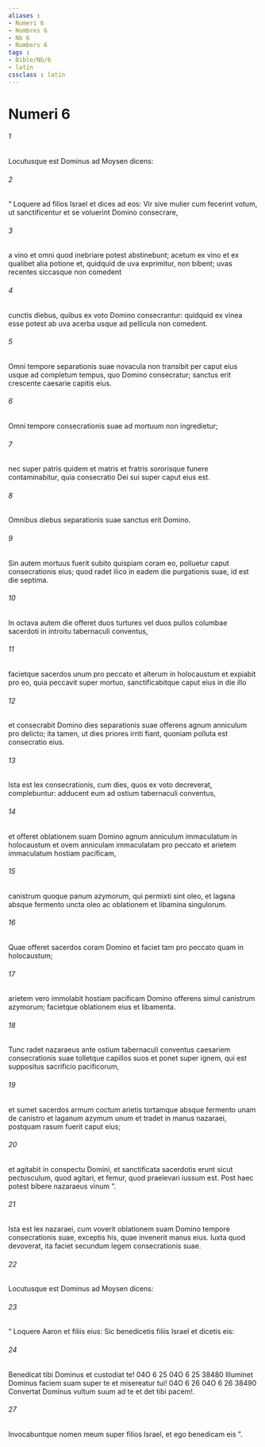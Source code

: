 ```yaml
---
aliases : 
- Numeri 6
- Nombres 6
- Nb 6
- Numbers 6
tags : 
- Bible/Nb/6
- latin
cssclass : latin
---
```


# Numeri 6

###### 1
Locutusque est Dominus ad Moysen dicens: 
###### 2
“ Loquere ad filios Israel et dices ad eos: Vir sive mulier cum fecerint votum, ut sanctificentur et se voluerint Domino consecrare, 
###### 3
a vino et omni quod inebriare potest abstinebunt; acetum ex vino et ex qualibet alia potione et, quidquid de uva exprimitur, non bibent; uvas recentes siccasque non comedent 
###### 4
cunctis diebus, quibus ex voto Domino consecrantur: quidquid ex vinea esse potest ab uva acerba usque ad pellicula non comedent. 
###### 5
Omni tempore separationis suae novacula non transibit per caput eius usque ad completum tempus, quo Domino consecratur; sanctus erit crescente caesarie capitis eius. 
###### 6
Omni tempore consecrationis suae ad mortuum non ingredietur; 
###### 7
nec super patris quidem et matris et fratris sororisque funere contaminabitur, quia consecratio Dei sui super caput eius est. 
###### 8
Omnibus diebus separationis suae sanctus erit Domino.
###### 9
Sin autem mortuus fuerit subito quispiam coram eo, polluetur caput consecrationis eius; quod radet ilico in eadem die purgationis suae, id est die septima. 
###### 10
In octava autem die offeret duos turtures vel duos pullos columbae sacerdoti in introitu tabernaculi conventus, 
###### 11
facietque sacerdos unum pro peccato et alterum in holocaustum et expiabit pro eo, quia peccavit super mortuo, sanctificabitque caput eius in die illo 
###### 12
et consecrabit Domino dies separationis suae offerens agnum anniculum pro delicto; ita tamen, ut dies priores irriti fiant, quoniam polluta est consecratio eius.
###### 13
Ista est lex consecrationis, cum dies, quos ex voto decreverat, complebuntur: adducent eum ad ostium tabernaculi conventus, 
###### 14
et offeret oblationem suam Domino agnum anniculum immaculatum in holocaustum et ovem anniculam immaculatam pro peccato et arietem immaculatum hostiam pacificam, 
###### 15
canistrum quoque panum azymorum, qui permixti sint oleo, et lagana absque fermento uncta oleo ac oblationem et libamina singulorum. 
###### 16
Quae offeret sacerdos coram Domino et faciet tam pro peccato quam in holocaustum; 
###### 17
arietem vero immolabit hostiam pacificam Domino offerens simul canistrum azymorum; facietque oblationem eius et libamenta. 
###### 18
Tunc radet nazaraeus ante ostium tabernaculi conventus caesariem consecrationis suae tolletque capillos suos et ponet super ignem, qui est suppositus sacrificio pacificorum, 
###### 19
et sumet sacerdos armum coctum arietis tortamque absque fermento unam de canistro et laganum azymum unum et tradet in manus nazaraei, postquam rasum fuerit caput eius; 
###### 20
et agitabit in conspectu Domini, et sanctificata sacerdotis erunt sicut pectusculum, quod agitari, et femur, quod praelevari iussum est. Post haec potest bibere nazaraeus vinum ”.
###### 21
Ista est lex nazaraei, cum voverit oblationem suam Domino tempore consecrationis suae, exceptis his, quae invenerit manus eius. Iuxta quod devoverat, ita faciet secundum legem consecrationis suae.
###### 22
Locutusque est Dominus ad Moysen dicens: 
###### 23
“ Loquere Aaron et filiis eius: Sic benedicetis filiis Israel et dicetis eis:
###### 24
Benedicat tibi Dominus et custodiat te!
04O	6	25	04O	6	25		38480	Illuminet Dominus faciem suam super te et misereatur tui!
04O	6	26	04O	6	26		38490	Convertat Dominus vultum suum ad te et det tibi pacem!.
###### 27
Invocabuntque nomen meum super filios Israel, et ego benedicam eis ”.
